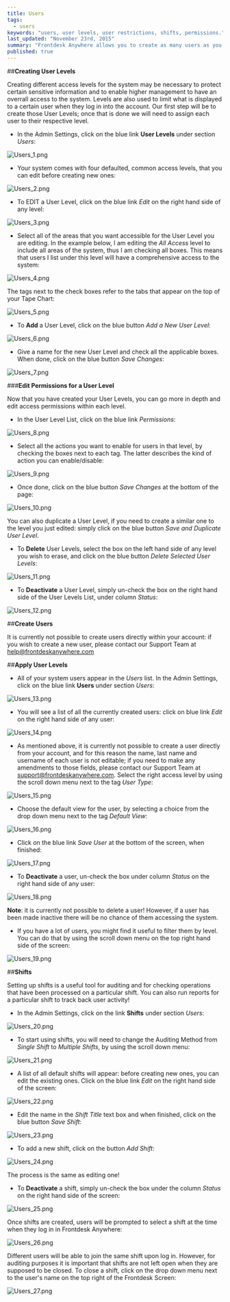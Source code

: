 ```yaml
---
title: Users
tags: 
  - users
keywords: "users, user levels, user restrictions, shifts, permissions."
last_updated: "November 23rd, 2015"
summary: "Frontdesk Anywhere allows you to create as many users as you want, and as many access levels as you need. Although the login page will be the same for all users, you can limit what each can do and tailor-made what is displayed for each of them upon login."
published: true
---
```










##**Creating User Levels**  

Creating different access levels for the system may be necessary to protect certain sensitive information and to enable higher management to have an overrall access to the system. Levels are also used to limit what is displayed to a certain user when they log in into the account. Our first step will be to create those User Levels; once that is done we will need to assign each user to their respective level.

 - In the Admin Settings, click on the blue link **User Levels** under section _Users_:  
 
![Users_1.png]({{site.baseurl}}/images/Users_1.png)



 
 - Your system comes with four defaulted, common access levels, that you can edit before creating new ones:
 
![Users_2.png]({{site.baseurl}}/images/Users_2.png)



 
 - To <span class="label label-primary">EDIT</span> a User Level, click on the blue link _Edit_ on the right hand side of any level:  
 
![Users_3.png]({{site.baseurl}}/images/Users_3.png)


 
 
 - Select all of the areas that you want accessible for the User Level you are editing. In the example below, I am editing the _All Access_ level to include all areas of the system, thus I am checking all boxes. This means that users I list under this level will have a comprehensive access to the system:  
 
![Users_4.png]({{site.baseurl}}/images/Users_4.png)



 
The tags next to the check boxes refer to the tabs that appear on the top of your Tape Chart:  

![Users_5.png]({{site.baseurl}}/images/Users_5.png)



  

 - To **Add** a User Level, click on the blue button _Add a New User Level_:  
 
![Users_6.png]({{site.baseurl}}/images/Users_6.png)


 
 
 - Give a name for the new User Level and check all the applicable boxes. When done, click on the blue button _Save Changes_:  
 
![Users_7.png]({{site.baseurl}}/images/Users_7.png)



 
 ###**Edit Permissions for a User Level**
 
 Now that you have created your User Levels, you can go more in depth and edit access permissions within each level.
 
 - In the User Level List, click on the blue link _Permissions_:  
 
![Users_8.png]({{site.baseurl}}/images/Users_8.png)


  
 
 - Select all the actions you want to enable for users in that level, by checking the boxes next to each tag. The latter describes the kind of action you can enable/disable:  
 
![Users_9.png]({{site.baseurl}}/images/Users_9.png)


 
 
 - Once done, click on the blue button _Save Changes_ at the bottom of the page: 
 
 
![Users_10.png]({{site.baseurl}}/images/Users_10.png)



 
 You can also duplicate a User Level, if you need to create a similar one to the level you just edited: simply click on the blue button _Save and Duplicate User Level_.  
 
 - To **Delete** User Levels, select the box on the left hand side of any level you wish to erase, and click on the blue button _Delete Selected User Levels_:  
 
![Users_11.png]({{site.baseurl}}/images/Users_11.png)



 
 - To **Deactivate** a User Level, simply un-check the box on the right hand side of the User Levels List, under column _Status_:  
 
![Users_12.png]({{site.baseurl}}/images/Users_12.png)



 
 
 ##**Create Users** 
 
 It is currently not possible to create users directly within your account: if you wish to create a new user, please contact our Support Team at help@frontdeskanywhere.com
 
 
 
 ##**Apply User Levels**  
 
 - All of your system users appear in the _Users_ list. In the Admin Settings, click on the blue link **Users** under section _Users_:  
 
![Users_13.png]({{site.baseurl}}/images/Users_13.png)




- You will see a list of all the currently created users: click on blue link _Edit_ on the right hand side of any user:  

![Users_14.png]({{site.baseurl}}/images/Users_14.png)




- As mentioned above, it is currently not possible to create a user directly from your account, and for this reason the name, last name and username of each user is not editable; if you need to make any amendments to those fields, please contact our Support Team at support@frontdeskanywhere.com.
Select the right access level by using the scroll down menu next to the tag _User Type_:  

![Users_15.png]({{site.baseurl}}/images/Users_15.png)




- Choose the default view for the user, by selecting a choice from the drop down menu next to the tag _Default View_:  

![Users_16.png]({{site.baseurl}}/images/Users_16.png)




- Click on the blue link _Save User_ at the bottom of the screen, when finished:  

![Users_17.png]({{site.baseurl}}/images/Users_17.png)



- To **Deactivate** a user, un-check the box under column _Status_ on the right hand side of any user:  

![Users_18.png]({{site.baseurl}}/images/Users_18.png)




**Note**: it is currently not possible to delete a user! However, if a user has been made inactive there will be no chance of them accessing the system.

- If you have a lot of users, you might find it useful to filter them by level. You can do that by using the scroll down menu on the top right hand side of the screen:  

![Users_19.png]({{site.baseurl}}/images/Users_19.png)





##**Shifts**

Setting up shifts is a useful tool for auditing and for checking operations that have been processed on a particular shift. You can also run reports for a particular shift to track back user activity!   

 - In the Admin Settings, click on the link **Shifts** under section _Users_:  
 
![Users_20.png]({{site.baseurl}}/images/Users_20.png)




- To start using shifts, you will need to change the Auditing Method from _Single Shift_ to _Multiple Shifts_, by using the scroll down menu:  

![Users_21.png]({{site.baseurl}}/images/Users_21.png)




- A list of all default shifts will appear: before creating new ones, you can edit the existing ones. Click on the blue link _Edit_ on the right hand side of the screen:  

![Users_22.png]({{site.baseurl}}/images/Users_22.png)


 

- Edit the name in the _Shift Title_ text box and when finished, click on the blue button _Save Shift_:  

![Users_23.png]({{site.baseurl}}/images/Users_23.png)




- To add a new shift, click on the button _Add Shift_: 

![Users_24.png]({{site.baseurl}}/images/Users_24.png)


  

The process is the same as editing one!  

- To **Deactivate** a shift, simply un-check the box under the column _Status_ on the right hand side of the screen:  

![Users_25.png]({{site.baseurl}}/images/Users_25.png)




Once shifts are created, users will be prompted to select a shift at the time when they log in in Frontdesk Anywhere:  

![Users_26.png]({{site.baseurl}}/images/Users_26.png)


 

Different users will be able to join the same shift upon log in. However, for auditing purposes it is important that shifts are not left open when they are supposed to be closed.
To close a shift, click on the drop down menu next to the user's name on the top right of the Frontdesk Screen:  

![Users_27.png]({{site.baseurl}}/images/Users_27.png)
